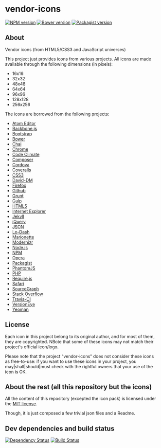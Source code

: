 vendor-icons
============


[![NPM version](https://img.shields.io/npm/v/vendor-icons.svg)](https://www.npmjs.org/package/vendor-icons)
[![Bower version](https://img.shields.io/bower/v/vendor-icons.svg)](http://bower.io/search/?q=vendor-icons)
[![Packagist version](https://img.shields.io/packagist/v/t1st3/vendor-icons.svg)](https://packagist.org/packages/t1st3/vendor-icons)


About
--------

Vendor icons (from HTML5/CSS3 and JavaScript universes)


This project just provides icons from various projects. All icons are made available through the following dimensions (in pixels):

* 16x16
* 32x32
* 48x48
* 64x64
* 96x96
* 128x128
* 256x256


The icons are borrowed from the following projects:

* [Atom Editor](https://atom.io/)
* [Backbone.js](http://backbonejs.org/)
* [Bootstrap](http://getbootstrap.com/)
* [Bower](http://bower.io/)
* [Chai](http://chaijs.com/)
* [Chrome](https://www.google.com/chrome/browser/desktop/index.html)
* [Code Climate](https://codeclimate.com/)
* [Composer](https://getcomposer.org/)
* [Cordova](http://cordova.apache.org/)
* [Coveralls](https://coveralls.io/)
* [CSS3](http://www.w3.org/Style/CSS/)
* [David-DM](https://david-dm.org/)
* [Firefox](https://www.mozilla.org/firefox/)
* [Github](https://github.com/)
* [Grunt](http://gruntjs.com/)
* [Gulp](http://gulpjs.com/)
* [HTML5](http://www.w3.org/TR/html5/)
* [Internet Explorer](http://windows.microsoft.com/en-us/internet-explorer/download-ie)
* [Jekyll](http://jekyllrb.com/)
* [jQuery](http://jquery.com/)
* [JSON](http://json.org/)
* [Lo-Dash](http://lodash.com/)
* [Marionette](http://marionettejs.com/)
* [Modernizr](http://modernizr.com/)
* [Node.js](https://nodejs.org/)
* [NPM](https://www.npmjs.com/)
* [Opera](http://www.opera.com)
* [Packagist](https://packagist.org/)
* [PhantomJS](http://phantomjs.org/)
* [PHP](http://php.net/)
* [Require.js](http://requirejs.org/)
* [Safari](https://www.apple.com/safari/)
* [SourceGraph](https://sourcegraph.com/)
* [Stack Overflow](http://stackoverflow.com/)
* [Travis-CI](https://travis-ci.org/)
* [VersionEye](https://www.versioneye.com/)
* [Yeoman](http://yeoman.io/)





License
---------

Each icon in this project belong to its original author, and for most of them, they are copyrighted. NBote that some of these icons may not match their project's official icon/logo.

Please note that the project "vendor-icons" does not consider these icons as free-to-use: if you want to use these icons in your project, you may|shall|should|must check with the rightful owners that your use of the icon is OK.




About the rest (all this repository but the icons)
----------

All the content of this repository (excepted the icon pack) 
is licensed under the [MIT license](http://opensource.org/licenses/MIT).

Though, it is just composed a few trivial json files and a Readme.



Dev dependencies and build status
----------

[![Dependency Status](https://img.shields.io/david/dev/T1st3/vendor-icons.svg)](https://david-dm.org/t1st3/vendor-icons)
[![Build Status](https://img.shields.io/travis/T1st3/vendor-icons.svg)](https://travis-ci.org/T1st3/vendor-icons)




